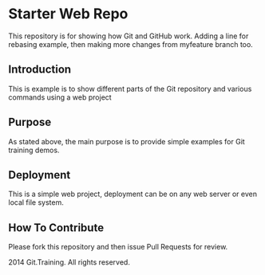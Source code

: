 # Starter Web Repo

This repository is for showing how Git and GitHub work. Adding a line for rebasing example, then making more changes from myfeature branch too. 

## Introduction

This is example is to show different parts of the Git repository and various commands using a web project

## Purpose

As stated above, the main purpose is to provide simple examples for Git training demos.

## Deployment

This is a simple web project, deployment can be on any web server or even local file system.

## How To Contribute

Please fork this repository and then issue Pull Requests for review.


2014 Git.Training. All rights reserved.